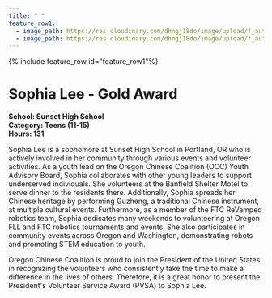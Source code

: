 ```yaml
---
title: " "
feature_row1:
  - image_path: https://res.cloudinary.com/dhngj18do/image/upload/f_auto,q_auto/v1/images/pvsa/2024_Lee_Sophia
  - image_path: https://res.cloudinary.com/dhngj18do/image/upload/f_auto,q_auto/v1/images/activities/year_2024
---
```


{% include feature_row id="feature_row1"%}

# Sophia Lee - Gold Award

**School: Sunset High School**  
**Category: Teens (11-15)**  
**Hours: 131**  

Sophia Lee is a sophomore at Sunset High School in Portland, OR who is actively involved in her community through various events and volunteer activities. As a youth lead on the Oregon Chinese Coalition (OCC) Youth Advisory Board, Sophia collaborates with other young leaders to support underserved individuals. She volunteers at the Banfield Shelter Motel to serve dinner to the residents there. Additionally, Sophia spreads her Chinese heritage by performing Guzheng, a traditional Chinese instrument, at multiple cultural events. Furthermore, as a member of the FTC ReVamped robotics team, Sophia dedicates many weekends to volunteering at Oregon FLL and FTC robotics tournaments and events. She also participates in community events across Oregon and Washington, demonstrating robots and promoting STEM education to youth.

Oregon Chinese Coalition is proud to join the President of the United States in recognizing the volunteers who consistently take the time to make a difference in the lives of others. Therefore, it is a great honor to present the President's Volunteer Service Award (PVSA) to Sophia Lee.
